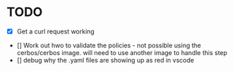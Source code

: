 # TODO
- [x] Get a curl request working
- [] Work out hwo to validate the policies - not possible using the cerbos/cerbos image. will need to use another image to handle this step
- [] debug why the .yaml files are showing up as red in vscode